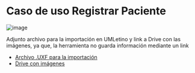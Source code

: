 # Caso de uso Registrar Paciente

![image](https://github.com/user-attachments/assets/b3fbb32b-6bfa-4512-b12a-b6308584d277)

Adjunto archivo para la importación en UMLetino y link a Drive con las imágenes, ya que, la herramienta no guarda información mediante un link 
* [Archivo .UXF para la importación](registrar_paciente.uxf)
* [Drive con imágenes](https://drive.google.com/drive/folders/1Q1dZ9P13nYEjVTWj1NZdxf1HG2yBHO-8?usp=sharing)
